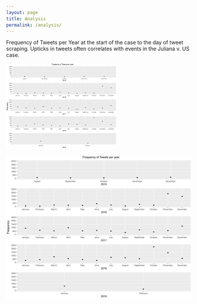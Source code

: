 ```yaml
---
layout: page
title: Analysis
permalink: /analysis/
---
```



 Frequency of Tweets per Year at the start of the case to the day of tweet scraping. Upticks in tweets often correlates with events in the Juliana v. US case.

<img src="assets/Rplot02.jpg" style="width: 300px" />  <br>



![](assets/Rplot02.jpg)
